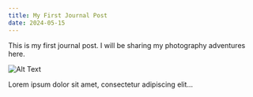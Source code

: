 ```yaml
---
title: My First Journal Post
date: 2024-05-15
---
```


This is my first journal post. I will be sharing my photography adventures here.

![Alt Text](/images/featured-image.jpg)

Lorem ipsum dolor sit amet, consectetur adipiscing elit...
